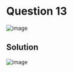 # Question 13
![image](https://github.com/user-attachments/assets/cdaca32c-40ed-43c2-97f7-9c192eb5bba7)

## Solution
![image](https://github.com/user-attachments/assets/7c5e7637-3a3b-414f-ad3c-a93e4e5e9af9)
